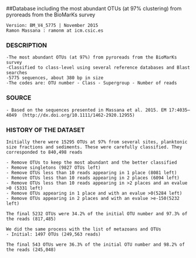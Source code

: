##Database including the most abundant OTUs (at 97% clustering) from pyroreads from the BioMarKs survey

	Version: BM_V4_5775 | November 2015
	Ramon Massana : ramonm at icm.csic.es


### DESCRIPTION

	-The most abundant OTUs (at 97%) from pyroreads from the BioMarKs survey
	-Classified to class-level using several reference databases and Blast searches
	-5775 sequences, about 380 bp in size
	-The codes are: OTU number - Class - Supergroup - Number of reads


### SOURCE 

	- Based on the sequences presented in Massana et al. 2015. EM 17:4035–4049 	(http://dx.doi.org/10.1111/1462-2920.12955)


### HISTORY OF THE DATASET

	Initially there were 15295 OTUs at 97% from several sites, planktonic size fractions and sediments. These were carefully classified. They corresponded to 840,498 reads

	- Remove OTUs to keep the most abundant and the better classified
	- Remove singletons (9827 OTUs left)
	- Remove OTUs less than 10 reads appearing in 1 place (8081 left)
	- Remove OTUs less than 10 reads appearing in 2 places (6094 left)
	- Remove OTUs less than 10 reads appearing in >2 places and an evalue >0 (5331 left)
	- Remove OTUs appearing in 1 place and with an evalue >0(5284 left)
	- Remove OTUs appearing in 2 places and with an evalue >e-150(5232 left)

	The final 5232 OTUs were 34.2% of the initial OTU number and 97.3% of the reads	(817,485)

	We did the same process with the list of metazoans and OTUs
	- Initial: 1497 OTUs (249,563 reads)
	
	The final 543 OTUs were 36.3% of the initial OTU number and 98.2% of the reads (245,048)

